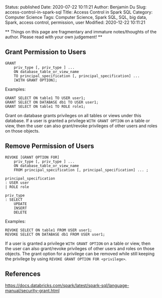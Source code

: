 Status: published
Date: 2020-07-22 10:11:21
Author: Benjamin Du
Slug: access-control-in-spark-sql
Title: Access Control in Spark SQL
Category: Computer Science
Tags: Computer Science, Spark SQL, SQL, big data, Spark, access control, permission, user
Modified: 2020-12-22 10:11:21

**
Things on this page are fragmentary and immature notes/thoughts of the author.
Please read with your own judgement!
**

## Grant Permission to Users

    GRANT
        priv_type [, priv_type ] ...
        ON database_table_or_view_name
        TO principal_specification [, principal_specification] ...
        [WITH GRANT OPTION];
    
Examples:
    
    GRANT SELECT ON table1 TO USER user1;
    GRANT SELECT ON DATABASE db1 TO USER user1;
    GRANT SELECT ON table1 TO ROLE role1;

Grant on database grants privileges on all tables or views under this database.
If a user is granted a privilege `WITH GRANT OPTION` on a table or view, 
then the user can also grant/revoke privileges of other users and roles on those objects. 


## Remove Permission of Users

    REVOKE [GRANT OPTION FOR]
        priv_type [, priv_type ] ...
        ON database_table_or_view_name
        FROM principal_specification [, principal_specification] ... ;
    
    principal_specification
    : USER user
    | ROLE role
    
    priv_type
    : SELECT
        UPDATE
        INSERT
        DELETE
    
Examples:

    REVOKE SELECT ON table1 FROM USER user1;
    REVOKE SELECT ON DATABASE db1 FROM USER user1;

If a user is granted a privilege `WITH GRANT OPTION` on a table or view, 
then the user can also grant/revoke privileges of other users and roles on those objects. 
The grant option for a privilege can be removed 
while still keeping the privilege by using `REVOKE GRANT OPTION FOR <privilege>`.

## References 

https://docs.databricks.com/spark/latest/spark-sql/language-manual/security-grant.html
